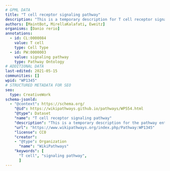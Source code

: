```yaml
---
# GPML DATA
title: "T cell receptor signaling pathway"
description: "This is a temporary description for T cell receptor signaling pathway"
authors: [MaintBot, MirellaKalafati, Eweitz]
organisms: [Danio rerio]
annotations:
  - id: CL:0000084
    value: T cell
    type: Cell Type
  - id: PW:0000003
    value: signaling pathway
    type: Pathway Ontology
# ADDITIONAL DATA
last-edited: 2021-05-15
communities: []
wpid: "WP1345"
# STRUCTURED METADATA FOR SEO
seo:
  type: CreativeWork
schema-jsonld:
  - "@context": https://schema.org/
    "@id": https://wikipathways.github.io/pathways/WP554.html
    "@type": Dataset
    "name": "T cell receptor signaling pathway"
    "description": "This is a temporary description for the pathway entitled: T cell receptor signaling pathway"
    "url": "https://www.wikipathways.org/index.php/Pathway:WP1345"
    "license": CC0
    "creator":
    - "@type": Organization
      "name": "WikiPathways"
    "keywords": [
      "T cell", "signaling pathway",
      ]
---
```

